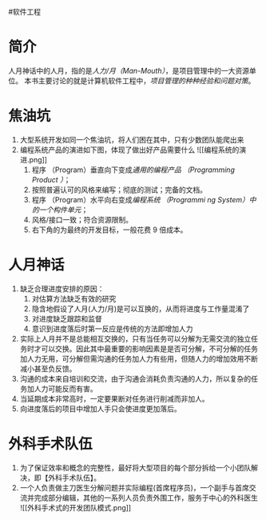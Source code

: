 #软件工程
# 简介
人月神话中的人月，指的是*人力/月（Man-Mouth）*，是项目管理中的一大资源单位。
本书主要讨论的就是计算机软件工程中，*项目管理的种种经验和问题对策*。

# 焦油坑
1.  大型系统开发如同一个焦油坑，将人们困在其中，只有少数团队能爬出来
2.  编程系统产品的演进如下图，体现了做出好产品需要什么
	![[编程系统的演进.png]]
	1. 程序 （Program）垂直向下变成*通用的编程产品 （Programming Product ）*；
	2. 按照普遍认可的风格来编写；彻底的测试；完备的文档。
	3. 程序 （Program）水平向右变成*编程系统 （Programmi ng System）中的一个构件单元*；
	4. 风格/接口一致；符合资源限制。
	5. 右下角的为最终的开发目标，一般花费 9 倍成本。


# 人月神话
1.  缺乏合理进度安排的原因：
    1.  对估算方法缺乏有效的研究
    2.  隐含地假设了人月(人力/月)是可以互换的，从而将进度与工作量混淆了
    3.  对进度缺乏跟踪和监督
    4.  意识到进度落后时第一反应是传统的方法即增加人力
2.  实际上人月并不是总能相互交换的，只有当任务可以分解为无需交流的独立任务时才可以交换。因此其中最重要的影响因素是是否可分解，不可分解的任务加人力无用，可分解但需沟通的任务加人力有些用，但随人力的增加效用不断减小甚至负反馈。
3.  沟通的成本来自培训和交流，由于沟通会消耗负责沟通的人力，所以复杂的任务加人力可能反而有害。
4.  当延期成本非常高时，一定要果断对任务进行削减而非加人。
5.  向进度落后的项目中增加人手只会使进度更加落后。

# 外科手术队伍
1.  为了保证效率和概念的完整性，最好将大型项目的每个部分拆给一个小团队解决，即【外科手术队伍】。
2.  一个人负责做主刀医生分解问题并实际编程(首席程序员)，一个副手与首席交流并完成部分编辑，其他的一系列人员负责外围工作，服务于中心的外科医生
	![[外科手术式的开发团队模式.png]]